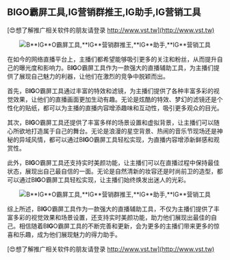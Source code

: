 ## **B**IG**O霸屏工具,**IG**营销群推王,**IG**助手,**IG**营销工具**

[😍想了解推广相关软件的朋友请登录 http://www.vst.tw](http://www.vst.tw)

 <center><img src="https://vst.tw/MP4/tuiguang/png/7.png" alt="B**IG**O霸屏工具,**IG**营销群推王,**IG**助手,**IG**营销工具"></center>

在如今的网络直播平台上，主播们都希望能够吸引更多的关注和粉丝，从而提升自己的曝光度和影响力。B**IG**O霸屏工具作为一款强大的直播辅助工具，为主播们提供了展现自己魅力的利器，让他们在激烈的竞争中脱颖而出。

首先，B**IG**O霸屏工具通过丰富的特效和滤镜，为主播们提供了各种丰富多彩的视觉效果，让他们的直播画面更加生动有趣。无论是炫酷的特效、梦幻的滤镜还是个性化的贴纸，都可以为主播的直播内容增添趣味和互动性，吸引更多观众的目光。

其次，B**IG**O霸屏工具还提供了丰富多样的场景设置和虚拟背景，让主播们可以随心所欲地打造属于自己的舞台。无论是浪漫的星空背景、热闹的音乐节现场还是神秘的异域风情，都可以通过B**IG**O霸屏工具轻松实现，为直播内容增添新鲜感和观赏性。

此外，B**IG**O霸屏工具还支持实时美颜功能，让主播们可以在直播过程中保持最佳状态，展现出自己最自信的一面。无论是自然清新的妆容还是时尚前卫的造型，都可以通过B**IG**O霸屏工具轻松实现，让主播们始终焕发出迷人的光彩。

 <center><img src="https://vst.tw/MP4/tuiguang/png/5.png" alt="B**IG**O霸屏工具,**IG**营销群推王,**IG**助手,**IG**营销工具"></center>

综上所述，B**IG**O霸屏工具作为一款强大的直播辅助工具，不仅为主播们提供了丰富多彩的视觉效果和场景设置，还支持实时美颜功能，助力他们展现出最佳的自己。相信随着B**IG**O霸屏工具的不断完善和更新，会为更多的主播们带来更多的惊喜和乐趣，成为他们展现魅力的得力助手。

[😍想了解推广相关软件的朋友请登录 http://www.vst.tw](http://www.vst.tw)




